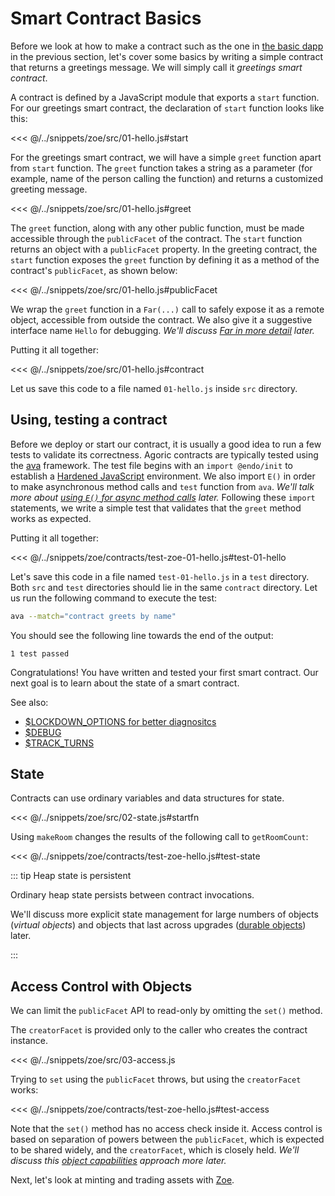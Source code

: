 # Smart Contract Basics

Before we look at how to make a contract such as the one in [the
basic dapp](../getting-started/) in the previous section, let's cover some basics by writing a simple contract that returns a greetings message. We will simply call it _greetings smart contract_. 

A contract is defined by a JavaScript module that exports a `start` function. For our greetings smart contract, the declaration of `start` function looks like this:

<<< @/../snippets/zoe/src/01-hello.js#start

For the greetings smart contract, we will have a simple `greet` function apart from `start` function. The `greet` function takes a string as a parameter (for example, name of the person calling the function) and returns a customized greeting message.

<<< @/../snippets/zoe/src/01-hello.js#greet

The `greet` function, along with any other public function, must be made accessible through the `publicFacet` of the contract. The `start` function returns an object with a `publicFacet` property. In the greeting contract, the `start` function exposes the `greet` function by defining it as a method of the contract's `publicFacet`, as shown below:

<<< @/../snippets/zoe/src/01-hello.js#publicFacet

We wrap the `greet` function in a `Far(...)` call to safely expose it as a remote object, accessible from outside the contract.
We also give it a suggestive interface name `Hello` for debugging.
_We'll discuss [Far in more detail](../js-programming/far) later._

Putting it all together:

<<< @/../snippets/zoe/src/01-hello.js#contract

Let us save this code to a file named `01-hello.js` inside `src` directory. 
## Using, testing a contract

Before we deploy or start our contract, it is usually a good idea to run a few tests to validate its correctness. Agoric contracts are typically tested using the [ava](https://github.com/avajs/ava) framework. The test file begins with an `import @endo/init` to establish a [Hardened JavaScript](../js-programming/hardened-js) environment. We also import `E()` in order to make asynchronous method calls and `test` function from `ava`. _We'll talk more about [using `E()` for async method calls](../js-programming/eventual-send) later._ Following these `import` statements, we write a simple test that validates that the `greet` method works as expected.

Putting it all together:

<<< @/../snippets/zoe/contracts/test-zoe-01-hello.js#test-01-hello

Let's save this code in a file named `test-01-hello.js` in a `test` directory. Both `src` and `test` directories should lie in the same `contract` directory. Let us run the following command to execute the test:

```sh
ava --match="contract greets by name"
```
You should see the following line towards the end of the output:
```
1 test passed
```
Congratulations! You have written and tested your first smart contract. Our next goal is to learn about the state of a smart contract.

See also:

- [\$LOCKDOWN_OPTIONS for better diagnositcs](https://github.com/Agoric/agoric-sdk/wiki/Developing-with-better-error-diagnostics)
- [\$DEBUG](https://github.com/Agoric/agoric-sdk/blob/master/docs/env.md#debug)
- [\$TRACK_TURNS](https://github.com/Agoric/agoric-sdk/blob/master/docs/env.md#track_turns)

## State

Contracts can use ordinary variables and data structures for state.

<<< @/../snippets/zoe/src/02-state.js#startfn

Using `makeRoom` changes the results of the following call to `getRoomCount`:

<<< @/../snippets/zoe/contracts/test-zoe-hello.js#test-state

::: tip Heap state is persistent

Ordinary heap state persists between contract invocations.

We'll discuss more explicit state management for
large numbers of objects (_virtual objects_) and
objects that last across upgrades ([durable objects](./contract-upgrade#durability)) later.

:::

## Access Control with Objects

We can limit the `publicFacet` API to read-only by omitting the `set()` method.

The `creatorFacet` is provided only to the caller who creates the contract instance.

<<< @/../snippets/zoe/src/03-access.js

Trying to `set` using the `publicFacet` throws, but
using the `creatorFacet` works:

<<< @/../snippets/zoe/contracts/test-zoe-hello.js#test-access

Note that the `set()` method has no access check inside it.
Access control is based on separation of powers between
the `publicFacet`, which is expected to be shared widely,
and the `creatorFacet`, which is closely held.
_We'll discuss this [object capabilities](../js-programming/hardened-js#object-capabilities-ocaps) approach more later._

Next, let's look at minting and trading assets with [Zoe](../zoe/).
